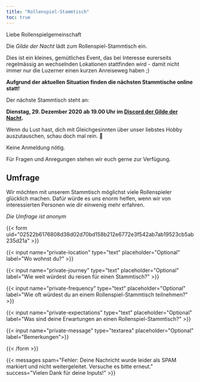 ```yaml
---
title: "Rollenspiel-Stammtisch"
toc: true
---
```


Liebe Rollenspielgemeinschaft

Die _Gilde der Nacht_ lädt zum Rollenspiel-Stammtisch ein.

Dies ist ein kleines, gemütliches Event, das bei Interesse eurerseits regelmässig an wechselnden Lokationen stattfinden wird - damit nicht immer nur die Luzerner einen kurzen Anreiseweg haben ;)

**Aufgrund der aktuellen Situation finden die nächsten Stammtische online statt!**

Der nächste Stammtisch steht an:

**Dienstag, 29. Dezember 2020 ab 19.00 Uhr im [Discord der Gilde der Nacht](https://discord.gg/G7mkTTB).**

Wenn du Lust hast, dich mit Gleichgesinnten über unser liebstes Hobby auszutauschen, schau doch mal rein. 🎲

Keine Anmeldung nötig.

Für Fragen und Anregungen stehen wir euch gerne zur Verfügung.

## Umfrage

Wir möchten mit unserem Stammtisch möglichst viele Rollenspieler glücklich machen. Dafür würde es uns enorm helfen, wenn wir von interessierten Personen wie dir einwenig mehr erfahren.

_Die Umfrage ist anonym_

{{< form uid="02522b6176808d38d02d70bd158b212e6772e3f542ab7ab19523cb5ab235d21a" >}}

{{< input name="private-location" type="text" placeholder="Optional" label="Wo wohnst du?" >}}

{{< input name="private-journey" type="text" placeholder="Optional" label="Wie weit würdest du reisen für einen Stammtisch?" >}}

{{< input name="private-frequency" type="text" placeholder="Optional" label="Wie oft würdest du an einem Rollenspiel-Stammtisch teilnehmen?" >}}

{{< input name="private-expectations" type="text" placeholder="Optional" label="Was sind deine Erwartungen an einen Rollenspiel-Stammtisch?" >}}

{{< input name="private-message" type="textarea" placeholder="Optional" label="Bemerkungen">}}

{{< /form >}}

{{< messages spam="Fehler: Deine Nachricht wurde leider als SPAM markiert und nicht weitergeleitet. Versuche es bitte erneut." success="Vielen Dank für deine Inputs!" >}}
